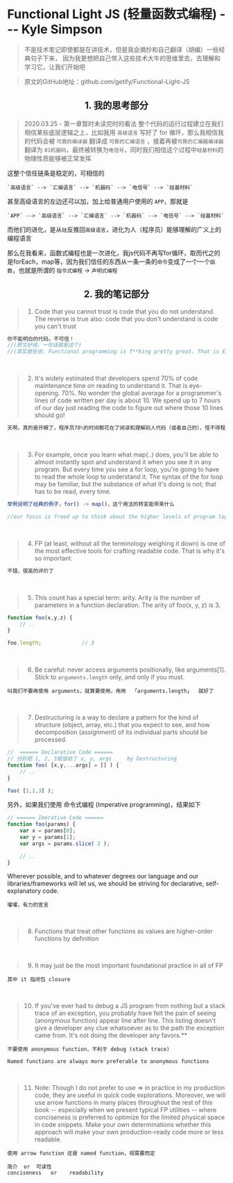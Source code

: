 # Functional Light JS (轻量函数式编程) --- Kyle Simpson
> 不是技术笔记即使都是在讲技术，但是我会摘抄和自己翻译（胡编）一些经典句子下来， 因为我更想把自己带入这些技术大牛的思维里去，去理解和学习它，让我们开始吧  

> 原文的GitHub地址：github.com/getify/Functional-Light-JS
<h2 align="center">1. 我的思考部分 </h2>

>2020.03.25 - 第一章暂时未读完时的看法 
整个代码的运行过程建立在我们相信某些底层逻辑之上，比如我用 `高级语言` 写好了 for 循环，那么我相信我的代码会被 `可靠的编译器` 翻译成 `可靠的汇编语言` ，接着再被`可靠的汇编器编译器` 翻译为 `01机器码`，最终被转换为`电信号`，同时我们相信这个过程中`硅基材料`的物理性质能够被正常发挥

这整个信任链条是稳定的，可相信的  
```
`高级语言` --> `汇编语言` --> `机器码` --> `电信号` --> `硅基材料` 
```
甚至高级语言的左边还可以加，加上给普通用户使用的 `APP`，那就是  
```
`APP` --> `高级语言` --> `汇编语言` --> `机器码` --> `电信号` --> `硅基材料`
```

而他们的进化，是从`硅`反推回`高级语言`，进化为人（程序员）能够理解的广义上的编程语言

那么在我看来，函数式编程也是一次进化，我js代码不再写for循环，取而代之的是forEach，map等，因为我们信任的东西从一条一条的`命令`变成了一个一个`函数`，也就是所谓的 `指令式编程` -> `声明式编程`
<br>


<h2 align="center">2. 我的笔记部分 </h2>

>1.  Code that you cannot trust is code that you do not understand. The reverse is true also: code that you don't understand is code you can't trust  
```js
你不能明白的代码，不可信！
//(原文好绕，一句话就是这个)
//(其实就在说: Functional programming is f**king pretty great. That is EASY to understand. Use it bro!)
```
<br>


>2. It's widely estimated that developers spend 70% of code maintenance time on reading to understand it. That is eye-opening. 70%. No wonder the global average for a programmer's lines of code written per day is about 10. We spend up to 7 hours of our day just reading the code to figure out where those 10 lines should go!  
```js
天啊，真的是开眼了，程序员70%的时间都花在了阅读和理解别人代码（或者自己的），怪不得程序员平均每天写的代码量只有10行
```
<br>


>3. For example, once you learn what map(..) does, you'll be able to almost instantly spot and understand it when you see it in any program. But every time you see a for loop, you're going to have to read the whole loop to understand it. The syntax of the for loop may be familiar, but the substance of what it's doing is not; that has to be read, every time.
```js
举例说明了经典的例子，for() -> map()，这个用法的转变能带来什么

//our focus is freed up to think about the higher levels of program logic; 
```
<br>


>4. FP (at least, without all the terminology weighing it down) is one of the most effective tools for crafting readable code. That is why it's so important.
```js
不错，很高的评价了
```
<br>


>5.  This count has a special term: arity. Arity is the number of parameters in a function declaration. The arity of foo(x, y, z) is 3.
```js
function foo(x,y,z) {
    // ..
}

foo.length;             // 3
```
<br>


>6. Be careful: never access arguments positionally, like arguments[1]. Stick to `arguments.length` only, and only if you must.
```
叫我们不要再使用 arguments，就算要使用，用用  「arguments.length」  就好了
```
<br>


>7. Destructuring is a way to declare a pattern for the kind of structure (object, array, etc.) that you expect to see, and how decomposition (assignment) of its individual parts should be processed.
```js
//  ====== Declarative Code ======
// 分别把 1, 2, 3赋值给了 x, y, args     by Destructuring
function foo( [x,y,...args] = [] ) {
    // ..
}

foo( [1,2,3] );
```

另外，如果我们使用 命令式编程 (Imperative programming)，结果如下
```js
// ====== Imerative Code ====== 
function foo(params) {
    var x = params[0];
    var y = params[1];
    var args = params.slice( 2 );

    // ..
}
```

Wherever possible, and to whatever degrees our language and our libraries/frameworks will let us, we should be striving for declarative, self-explanatory code.

```
嚯嚯，有力的宣言
```
<br>

>8. Functions that treat other functions as values are higher-order functions by definition
<br>


>9. It may just be the most important foundational practice in all of FP
```
其中 it 指闭包 closure
```
<br>


>10.  If you've ever had to debug a JS program from nothing but a stack trace of an exception, you probably have felt the pain of seeing (anonymous function) appear line after line. This listing doesn't give a developer any clue whatsoever as to the path the exception came from. It's not doing the developer any favors.**
```
不要使用 anonymous function，不利于 debug (stack trace)

Named functions are always more preferable to anonymous functions
```
<br>

>11.   Note: Though I do not prefer to use => in practice in my production code, they are useful in quick code explorations. Moreover, we will use arrow functions in many places throughout the rest of this book -- especially when we present typical FP utilities -- where conciseness is preferred to optimize for the limited physical space in code snippets. Make your own determinations whether this approach will make your own production-ready code more or less readable.
```
使用 arrow function 还是 named function，视需要而定

简介  or  可读性
conciseness   or    readability
```
<br>